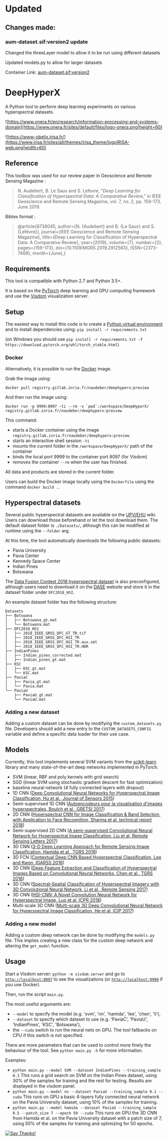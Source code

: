 # Updated 

## Changes made:

### aum-dataset.sif:version2 update

Changed the threeLayer model to allow it to be run using different datasets 

Updated models.py to allow for larger datasets

Container Link: [aum-dataset.sif:version2](https://cloud.sylabs.io/library/andrew_satory/aum_ung_three_layer/aum-dataset)

# DeepHyperX

A Python tool to perform deep learning experiments on various hyperspectral datasets.

![https://www.onera.fr/en/research/information-processing-and-systems-domain](https://www.onera.fr/sites/default/files/logo-onera.png|height=60)

![https://www-obelix.irisa.fr/](https://www.irisa.fr/sites/all/themes/irisa_theme/logoIRISA-web.png|width=60)

## Reference

This toolbox was used for our review paper in Geoscience and Remote Sensing Magazine :
> N. Audebert, B. Le Saux and S. Lefevre, "*Deep Learning for Classification of Hyperspectral Data: A Comparative Review*," in IEEE Geoscience and Remote Sensing Magazine, vol. 7, no. 2, pp. 159-173, June 2019.

Bibtex format :

> @article{8738045,
author={N. {Audebert} and B. {Le Saux} and S. {Lefèvre}},
journal={IEEE Geoscience and Remote Sensing Magazine},
title={Deep Learning for Classification of Hyperspectral Data: A Comparative Review},
year={2019},
volume={7},
number={2},
pages={159-173},
doi={10.1109/MGRS.2019.2912563},
ISSN={2373-7468},
month={June},}

## Requirements

This tool is compatible with Python 2.7 and Python 3.5+.

It is based on the [PyTorch](http://pytorch.org/) deep learning and GPU computing framework and use the [Visdom](https://github.com/facebookresearch/visdom) visualization server.

## Setup

The easiest way to install this code is to create a [Python virtual environment](https://docs.python.org/3/tutorial/venv.html) and to install dependencies using:
`pip install -r requirements.txt`

(on Windows you should use `pip install -r requirements.txt -f https://download.pytorch.org/whl/torch_stable.html`)

### Docker

Alternatively, it is possible to run the [Docker](https://www.docker.com/community-edition) image.

Grab the image using:
```
docker pull registry.gitlab.inria.fr/naudeber/deephyperx:preview
```

And then run the image using:
```
docker run -p 9999:8097 -ti --rm -v `pwd`:/workspace/DeepHyperX/ registry.gitlab.inria.fr/naudeber/deephyperx:preview
```

This command:
  * starts a Docker container using the image `registry.gitlab.inria.fr/naudeber/deephyperx:preview`
  * starts an interactive shell session `-ti`
  * mounts the current folder in the `/workspace/DeepHyperX/` path of the container
  * binds the local port 9999 to the container port 8097 (for Visdom)
  * removes the container `--rm` when the user has finished.

All data and products are stored in the current folder.

Users can build the Docker image locally using the `Dockerfile` using the command `docker build .`.

## Hyperspectral datasets

Several public hyperspectral datasets are available on the [UPV/EHU](http://www.ehu.eus/ccwintco/index.php?title=Hyperspectral_Remote_Sensing_Scenes) wiki. Users can download those beforehand or let the tool download them. The default dataset folder is `./Datasets/`, although this can be modified at runtime using the `--folder` arg.

At this time, the tool automatically downloads the following public datasets:
  * Pavia University
  * Pavia Center
  * Kennedy Space Center
  * Indian Pines
  * Botswana

The [Data Fusion Contest 2018 hyperspectral dataset]() is also preconfigured, although users need to download it on the [DASE](http://dase.ticinumaerospace.com/) website and store it in the dataset folder under `DFC2018_HSI`.

An example dataset folder has the following structure:
```
Datasets
├── Botswana
│   ├── Botswana_gt.mat
│   └── Botswana.mat
├── DFC2018_HSI
│   ├── 2018_IEEE_GRSS_DFC_GT_TR.tif
│   ├── 2018_IEEE_GRSS_DFC_HSI_TR
│   ├── 2018_IEEE_GRSS_DFC_HSI_TR.aux.xml
│   ├── 2018_IEEE_GRSS_DFC_HSI_TR.HDR
├── IndianPines
│   ├── Indian_pines_corrected.mat
│   ├── Indian_pines_gt.mat
├── KSC
│   ├── KSC_gt.mat
│   └── KSC.mat
├── PaviaC
│   ├── Pavia_gt.mat
│   └── Pavia.mat
└── PaviaU
    ├── PaviaU_gt.mat
    └── PaviaU.mat
```

### Adding a new dataset

Adding a custom dataset can be done by modifying the `custom_datasets.py` file. Developers should add a new entry to the `CUSTOM_DATASETS_CONFIG` variable and define a specific data loader for their use case.

## Models

Currently, this tool implements several SVM variants from the [scikit-learn](http://scikit-learn.org/stable/) library and many state-of-the-art deep networks implemented in PyTorch.
  * SVM (linear, RBF and poly kernels with grid search)
  * SGD (linear SVM using stochastic gradient descent for fast optimization)
  * baseline neural network (4 fully connected layers with dropout)
  * 1D CNN ([Deep Convolutional Neural Networks for Hyperspectral Image Classification, Hu et al., Journal of Sensors 2015](https://www.hindawi.com/journals/js/2015/258619/))
  * Semi-supervised 1D CNN ([Autoencodeurs pour la visualisation d'images hyperspectrales, Boulch et al., GRETSI 2017](https://delta-onera.github.io/publication/2017-GRETSI))
  * 2D CNN ([Hyperspectral CNN for Image Classification & Band Selection, with Application to Face Recognition, Sharma et al, technical report 2018](https://lirias.kuleuven.be/bitstream/123456789/566754/1/4166_final.pdf))
  * Semi-supervised 2D CNN ([A semi-supervised Convolutional Neural Network for Hyperspectral Image Classification, Liu et al, Remote Sensing Letters 2017](https://www.tandfonline.com/doi/abs/10.1080/2150704X.2017.1331053))
  * 3D CNN ([3-D Deep Learning Approach for Remote Sensing Image Classification, Hamida et al., TGRS 2018](https://ieeexplore.ieee.org/stamp/stamp.jsp?arnumber=8344565))
  * 3D FCN ([Contextual Deep CNN Based Hyperspectral Classification, Lee and Kwon, IGARSS 2016](https://arxiv.org/abs/1604.03519))
  * 3D CNN ([Deep Feature Extraction and Classification of Hyperspectral Images Based on Convolutional Neural Networks, Chen et al., TGRS 2016](http://elib.dlr.de/106352/2/CNN.pdf))
  * 3D CNN ([Spectral–Spatial Classification of Hyperspectral Imagery with 3D Convolutional Neural Network, Li et al., Remote Sensing 2017](http://www.mdpi.com/2072-4292/9/1/67))
  * 3D CNN ([HSI-CNN: A Novel Convolution Neural Network for Hyperspectral Image, Luo et al, ICPR 2018](https://arxiv.org/abs/1802.10478))
  * Multi-scale 3D CNN ([Multi-scale 3D Deep Convolutional Neural Network for Hyperspectral Image Classification, He et al, ICIP 2017](https://ieeexplore.ieee.org/document/8297014/))

### Adding a new model

Adding a custom deep network can be done by modifying the `models.py` file. This implies creating a new class for the custom deep network and altering the `get_model` function.

## Usage

Start a Visdom server:
`python -m visdom.server`
and go to [`http://localhost:8097`](http://localhost:8097) to see the visualizations (or [`http://localhost:9999`](http://localhost:9999) if you use Docker).

Then, run the script `main.py`.

The most useful arguments are:
  * `--model` to specify the model (e.g. 'svm', 'nn', 'hamida', 'lee', 'chen', 'li'),
  * `--dataset` to specify which dataset to use (e.g. 'PaviaC', 'PaviaU', 'IndianPines', 'KSC', 'Botswana'),
  * the `--cuda` switch to run the neural nets on GPU. The tool fallbacks on CPU if this switch is not specified.

There are more parameters that can be used to control more finely the behaviour of the tool. See `python main.py -h` for more information.

Examples:
  * `python main.py --model SVM --dataset IndianPines --training_sample 0.3`
    This runs a grid search on SVM on the Indian Pines dataset, using 30% of the samples for training and the rest for testing. Results are displayed in the visdom panel.
  * `python main.py --model nn --dataset PaviaU --training_sample 0.1 --cuda`
    This runs on GPU a basic 4-layers fully connected neural network on the Pavia University dataset, using 10% of the samples for training.
  * `python main.py --model hamida --dataset PaviaU --training_sample 0.5 --patch_size 7 --epoch 50 --cuda`
    This runs on GPU the 3D CNN from Hamida et al. on the Pavia University dataset with a patch size of 7, using 50% of the samples for training and optimizing for 50 epochs.

[![Say Thanks!](https://img.shields.io/badge/Say%20Thanks-!-1EAEDB.svg)](https://saythanks.io/to/nshaud)

